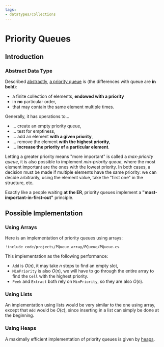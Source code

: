 ```yaml
---
tags:
- datatypes/collections
---
```


# Priority Queues

## Introduction

### Abstract Data Type

Described [abstractly](./lectures/data/intro#abstract-data-types), [a priority queue](https://en.wikipedia.org/wiki/Priority_queue) is (the differences with queue are **in bold**):

- a finite collection of elements, **endowed with a priority**
- in **no** particular order,
- that may contain the same element multiple times.

Generally, it has operations to…

- … create an empty priority queue,
- … test for emptiness, 
- … add an element **with a given priority**,
- … remove the element **with the highest priority**,
- … **increase the priority of a particular element**.

Letting a greater priority means "more important" is called a *max-priority queue*, it is also possible to implement *min-priority queue*, where the most element important are the ones with the lowest priority.
In both cases, a decision must be made if multiple elements have the same priority: we can decide arbitrarily, using the element value, take the "first one" in the structure, etc.

Exactly like a people waiting **at the ER**, priority queues implement a **"most-important-in-first-out"** principle.

## Possible Implementation

### Using Arrays

Here is an implementation of priority queues using arrays:

```{download="./code/projects/PQueue_array.zip"}
!include code/projects/PQueue_array/PQueue/PQueue.cs
```

This implementation as the following performance:

- `Add` is $O(n)$, it may take $n$ steps to find an empty slot,
- `MinPriority` is also $O(n)$, we will have to go through the entire array to find the `Cell` with the highest priority.
- `Peek` and `Extract` both rely on `MinPriority`, so they are also $O(n)$.

### Using Lists

An implementation using lists would be very similar to the one using array, except that `Add` would be $O(c)$, since inserting in a list can simply be done at the beginning.

### Using Heaps

A maximally efficient implementation of priority queues is given by [heaps](https://en.wikipedia.org/wiki/Heap_(data_structure)).

<!--

Heap definitions. The binary heap is a data structure that can efficiently support the basic priority-queue operations. In a binary heap, the items are stored in an array such that each key is guaranteed to be larger than (or equal to) the keys at two other specific positions. In turn, each of those keys must be larger than two more keys, and so forth. This ordering is easy to see if we view the keys as being in a binary tree structure with edges from each key to the two keys known to be smaller.

Definition. A binary tree is heap-ordered if the key in each node is larger than (or equal to) the keys in that nodes two children (if any).

Proposition. The largest key in a heap-ordered binary tree is found at the root. 


 We can impose the heap-ordering restriction on any binary tree. It is particularly convenient, however, to use a complete binary tree like the one below.

Heap representations
We represent complete binary trees sequentially within an array by putting the nodes with level order, with the root at position 1, its children at positions 2 and 3, their children in positions 4, 5, 6 and 7, and so on.

Definition. A binary heap is a set of nodes with keys arranged in a complete heap-ordered binary tree, represented in level order in an array (not using the first entry).

Heap representations 
-->
